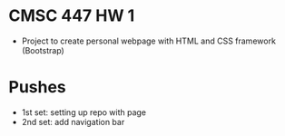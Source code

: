 # CMSC 447 HW 1
* Project to create personal webpage with HTML and CSS framework (Bootstrap)

# Pushes
* 1st set: setting up repo with page
* 2nd set: add navigation bar